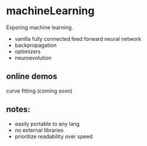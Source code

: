 # machineLearning
Exporing machine learning.

- vanilla fully connected feed forward neural network
- backpropagation
- optimizers
- neuroevolution

## online demos 
curve fitting (coming soon)

## notes:
- easily portable to any lang
- no external libraries
- prioritize readability over speed
